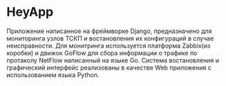 # HeyApp
Приложение написанное на фреймворке Django, предназначено для мониторинга узлов ТСКП и
востановления их конфигураций в случае неисправности.
Для монитринга используется платформа Zabbix(из коробки) и движок GoFlow для сбора информации о трафике по протаколу  NetFlow
написанный на языке Go.
Система востановления и графический интерфейс реализованы в качестве Web приложения с использованием языка Python.
